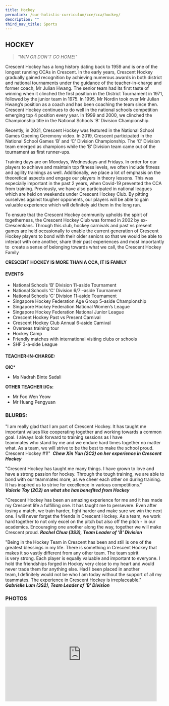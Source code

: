 ```yaml
---
title: Hockey
permalink: /our-holistic-curriculum/cce/cca/hockey/
description: ""
third_nav_title: Sports
---
```

## **HOCKEY**
>*"WIN OR DON'T GO HOME!"*

Crescent Hockey has a long history dating back to 1959 and is one of the longest running CCAs in Crescent. In the early years, Crescent Hockey gradually gained recognition by achieving numerous awards in both district and national tournaments under the guidance of the teacher-in-charge and former coach, Mr Julian Hwang. The senior team had its first taste of winning when it clinched the first position in the District Tournament in 1971, followed by the junior team in 1975. In 1995, Mr Nordin took over Mr Julian Hwang’s position as a coach and has been coaching the team since then. Crescent Hockey continues to do well in the national schools competition emerging top 4 position every year. In 1999 and 2000, we clinched the Championship title in the National Schools ‘B’ Division Championship.  
  
Recently, in 2021, Crescent Hockey was featured in the National School Games Opening Ceremony video. In 2019, Crescent participated in the National School Games ‘B’ and ‘C’ Division Championship. The ‘C’ Division team emerged as champions while the ‘B’ Division team came out of the tournament as first runner-ups.  
  
Training days are on Mondays, Wednesdays and Fridays. In order for our players to achieve and maintain top fitness levels, we often include fitness and agility trainings as well. Additionally, we place a lot of emphasis on the theoretical aspects and engage our players in theory lessons. This was especially important in the past 2 years, when Covid-19 prevented the CCA from training. Previously, we have also participated in national leagues which are held on weekends under Crescent Hockey Club. By pitting ourselves against tougher opponents, our players will be able to gain valuable experience which will definitely aid them in the long run.  
  
To ensure that the Crescent Hockey community upholds the spirit of togetherness, the Crescent Hockey Club was formed in 2002 by ex-Crescentians. Through this club, hockey carnivals and past vs present games are held occasionally to enable the current generation of Crescent Hockey players to bond with their older seniors so that we would be able to interact with one another, share their past experiences and most importantly to  create a sense of belonging towards what we call, the Crescent Hockey Family

**CRESCENT HOCKEY IS MORE THAN A CCA, IT IS FAMILY**


#### **EVENTS:**
* National Schools ‘B’ Division 11-aside Tournament
* National Schools ‘C’ Division 6/7 –aside Tournament
* National Schools ‘C’ Division 11-aside Tournament
* Singapore Hockey Federation Age Group 5-aside Championship
* Singapore Hockey Federation National Women’s League
* Singapore Hockey Federation National Junior League
* Crescent Hockey Past vs Present Carnival
* Crescent Hockey Club Annual 6-aside Carnival
* Overseas training tour
* Hockey Camp
* Friendly matches with international visiting clubs or schools
* SHF 3-a-side League

#### **TEACHER-IN-CHARGE:**

**OIC***
* Ms Nadrah Binte Sadali


**OTHER TEACHER I/Cs:**
* Mr Foo Wen Yeow
* Mr Huang Pengyuan

### **BLURBS:**
"I am really glad that I am part of Crescent Hockey. It has taught me important values like cooperating together and working towards a common goal. I always look forward to training sessions as I have teammates who stand by me and we endure hard times together no matter what. As a team, we will strive to be the best to make the school proud. Crescent Hockey #1!" 
***Chew Xin Yun (2C2) on her experience in Crescent Hockey***

"Crescent Hockey has taught me many things. I have grown to love and have a strong passion for hockey. Through the tough training, we are able to bond with our teammates more, as we cheer each other on during training. It has inspired us to strive for excellence in various competitions." 
***Valerie Tay (2C2) on what she has benefited from Hockey***

"Crescent Hockey has been an amazing experience for me and it has made my Crescent life a fulfilling one. It has taught me to persevere. Even after losing a match, we train harder, fight harder and make sure we win the next one. I will never forget the friends in Crescent Hockey. As a team, we work hard together to not only excel on the pitch but also off the pitch - in our academics. Encouraging one another along the way, together we will make Crescent proud.
***Rachel Chua (3S3), Team Leader of 'B' Division***

"Being in the Hockey Team in Crescent has been and still is one of the greatest blessings in my life. There is something in Crescent Hockey that makes it so vastly different from any other team. The team spirit is very strong. Each player is equally valuable and important to everyone. I hold the friendships forged in Hockey very close to my heart and would never trade them for anything else. Had I been placed in another team, I definitely would not be who I am today without the support of all my teammates. The experience in Crescent Hockey is irreplaceable."  
***Gabrielle Lum (3S2), Team Leader of 'B' Division***


### **PHOTOS** ###

<iframe src="https://docs.google.com/presentation/d/e/2PACX-1vQDpRx7LCQwy2mwSWlcNu4JVncx24pykIRSp3zrD3CtLFHDAZGo-UP3k6jL6d1W0sV2AVjeTA-qwp8D/embed?start=true&loop=true&delayms=3000" frameborder="0" width="480" height="299" allowfullscreen="true"></iframe>